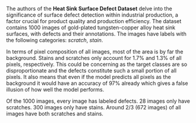 The authors of the **Heat Sink Surface Defect Dataset** delve into the significance of surface defect detection within industrial production, a factor crucial for product quality and production efficiency. The dataset contains 1000 images of gold-plated tungsten-copper alloy heat sink surfaces, with defects and their annotations. The images have labels with the following categories: *scratch*, *stain*.

In terms of pixel composition of all images, most of the area is by far the background. Stains and scratches only account for 1.7% and 1.3% of all pixels, respectively. This could be concerning as the target classes are so disproportionate and the defects constitute such a small portion of all pixels. It also means that even if the model predicts all pixels as the background it would have an accuracy of 97% already which gives a false illusion of how well the model performs.

Of the 1000 images, every image has labeled defects. 28 images only have scratches. 300 images only have stains. Around 2/3 (672 images) of all images have both scratches and stains.
